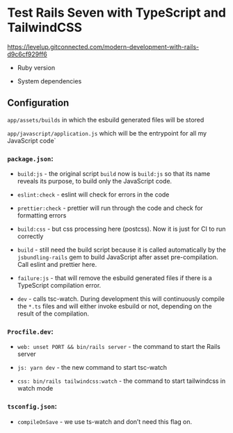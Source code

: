 # Test Rails Seven with TypeScript and TailwindCSS

https://levelup.gitconnected.com/modern-development-with-rails-d9c6cf929ff6


* Ruby version

* System dependencies

## Configuration

  `app/assets/builds` in which the esbuild generated files will be stored

  `app/javascript/application.js` which will be the entrypoint for all my JavaScript code`

### `package.json`:

  - `build:js` - the original script `build` now is `build:js` so that its name reveals its purpose, to build only the JavaScript code.

  - `eslint:check` - eslint will check for errors in the code

  - `prettier:check` - prettier will run through the code and check for formatting errors

  - `build:css` - but css processing here (postcss). Now it is just for CI to run correctly

  - `build` - still need the build script because it is called automatically by the `jsbundling-rails` gem 
to build JavaScript after asset pre-compilation. Call eslint and prettier here.
  
  - `failure:js` - that will remove the esbuild generated files if there is a TypeScript compilation error.
  
  - `dev` - calls tsc-watch. During development this will continuously compile the `*.ts` files
and will either invoke esbuild or not, depending on the result of the compilation.

### `Procfile.dev`:
    
  - `web: unset PORT && bin/rails server` - the command to start the Rails server
  
  - `js: yarn dev` - the new command to start tsc-watch

  - `css: bin/rails tailwindcss:watch` - the command to start tailwindcss in watch mode

### `tsconfig.json`:

  - `compileOnSave` - we use ts-watch and don’t need this flag on.
